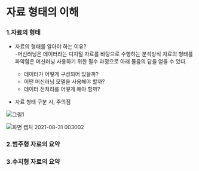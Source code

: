 <h1>자료 형태의 이해</h1>

<h3>1.자료의 형태</h3>

* 자료의 형태를 알아야 하는 이유?<br>
-머신러닝은 데이터라는 디지털 자료를 바탕으로 수행하는 분석방식 자료의 형태를 파악함은 머신러닝 사용하기 위한 필수 과정으로 아래 물음의 답을 얻을 수 있다.
  *  데이터가 어떻게 구성되어 있을까?<br>
  * 어떤 머신러닝 모델을 사용해야 할까?<br>
  * 데이터 전처리를 어떻게 해야 할까? <br>
 
* 자료 형태 구분 시, 주의점

![그림1](https://user-images.githubusercontent.com/63652571/131363954-d798ec99-a993-4c70-a5e1-2c020877882c.png)

![화면 캡처 2021-08-31 003002](https://user-images.githubusercontent.com/63652571/131364443-caa7cc86-af2b-46cc-9dab-2fd6d25d2c3d.jpg)


<h3>2.범주형 자료의 요약</h3>
<h3>3.수치형 자료의 요약</h3>

